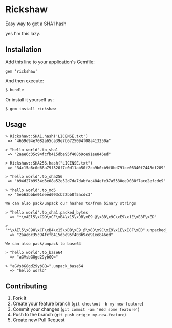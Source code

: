 # Rickshaw

Easy way to get a SHA1 hash

yes I'm this lazy.

## Installation

Add this line to your application's Gemfile:

    gem 'rickshaw'

And then execute:

    $ bundle

Or install it yourself as:

    $ gem install rickshaw

## Usage
    > Rickshaw::SHA1.hash('LICENSE.txt')
     => "4659d94e7082a65ca39e7b6725094f08a413250a" 

    > "hello world".to_sha1
     => "2aae6c35c94fcfb415dbe95f408b9ce91ee846ed" 

    > Rickshaw::SHA256.hash("LICENSE.txt")
     => "34c15a6c0d68a79f320f7c0d11ab50f2cb9b0cb9f8bd791ce06340f7448df289"

    > "hello world".to_sha256
     => "b94d27b9934d3e08a52e52d7da7dabfac484efe37a5380ee9088f7ace2efcde9"

    > "hello world".to_md5
     => "5eb63bbbe01eeed093cb22bb8f5acdc3"

    We can also pack/unpack our hashes to/from binary strings

    > "hello world".to_sha1.packed_bytes
      => "*\xAEl5\xC9O\xCF\xB4\x15\xDB\xE9_@\x8B\x9C\xE9\x1E\xE8F\xED"

    > "*\xAEl5\xC9O\xCF\xB4\x15\xDB\xE9_@\x8B\x9C\xE9\x1E\xE8F\xED".unpacked_bytes
      => "2aae6c35c94fcfb415dbe95f408b9ce91ee846ed"

    We can also pack/unpack to base64

    > "hello world".to_base64
      => "aGVsbG8gd29ybGQ="

    > "aGVsbG8gd29ybGQ=".unpack_base64
      => "hello world"

## Contributing

1. Fork it
2. Create your feature branch (`git checkout -b my-new-feature`)
3. Commit your changes (`git commit -am 'Add some feature'`)
4. Push to the branch (`git push origin my-new-feature`)
5. Create new Pull Request
